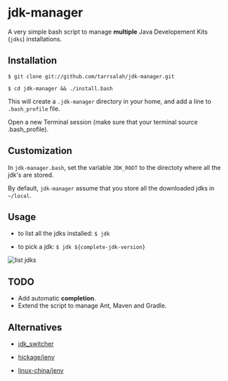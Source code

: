 # jdk-manager

A very simple bash script to manage **multiple** Java Developement Kits (`jdks`) installations.

## Installation

`$ git clone git://github.com/tarrsalah/jdk-manager.git`

`$ cd jdk-manager && ./install.bash`

This will create a `.jdk-manager` directory in your home, and add a line to `.bash_profile` file.

Open a new Terminal session (make sure that your terminal source .bash_profile).

## Customization

In `jdk-manager.bash`, set the variable `JDK_ROOT` to the directoty where all the jdk's are stored.

By default, `jdk-manager` assume that you store all the downloaded jdks in `~/local`.

## Usage

* to list all the jdks installed: `$ jdk`

* to pick a jdk: `$ jdk ${complete-jdk-version}`


![list jdks](https://raw.github.com/tarrsalah/jdk-manager/master/img/jdk.gif)




## TODO

* Add automatic **completion**.
* Extend the script to manage Ant, Maven and Gradle.

## Alternatives

* [jdk_switcher](https://github.com/michaelklishin/jdk_switcher)

* [hickage/jenv](https://github.com/hikage/jenv)

* [linux-china/jenv](https://github.com/linux-china/jenv)
